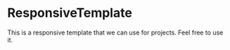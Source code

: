 # ResponsiveTemplate
This is a responsive template that we can use for projects. Feel free to use it.
